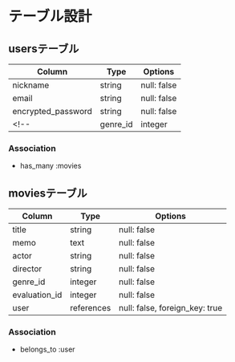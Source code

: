 # テーブル設計

## usersテーブル

| Column                 | Type    | Options     |
| -----------------------| ------- | ----------- |
| nickname               | string  | null: false |
| email                  | string  | null: false |
| encrypted_password     | string  | null: false |
<!-- | genre_id               | integer | null: false | -->

### Association
- has_many :movies

## moviesテーブル

| Column        | Type       | Options                        |
| --------------| -----------| ------------------------------ |
| title         | string     | null: false                    |
| memo          | text       | null: false                    |
| actor         | string     | null: false                    |
| director      | string     | null: false                    |
| genre_id      | integer    | null: false                    |
| evaluation_id | integer    | null: false                    |
| user          | references | null: false, foreign_key: true |

### Association
- belongs_to :user
